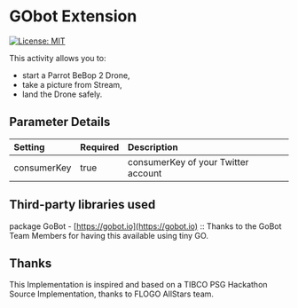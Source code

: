 # GObot Extension
[![License: MIT](https://img.shields.io/badge/License-MIT-yellow.svg)](https://opensource.org/licenses/MIT)

This activity allows you to:
- start a Parrot BeBop 2 Drone,
- take a picture from Stream,
- land the Drone safely.

## Parameter Details
| Setting           | Required  | Description                         |
|:------------------|:----------|:------------------------------------|
| consumerKey       | true      | consumerKey of your Twitter account |         


## Third-party libraries used
package GoBot - [https://gobot.io](https://gobot.io) :: Thanks to the GoBot Team Members for having this available using tiny GO.

## Thanks
This Implementation is inspired and based on a TIBCO PSG Hackathon Source Implementation, thanks to FLOGO AllStars team.